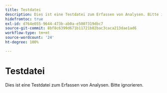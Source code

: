 ```yaml
---
title: Testdatei
description: Dies ist eine Testdatei zum Erfassen von Analysen. Bitte ignorieren.
hidefromtoc: true
exl-id: d764e055-9644-473b-ab0a-e5007319dbc7
source-git-commit: 8bf8c6399d671b11721b02bac3caca213dae1ad6
workflow-type: tm+mt
source-wordcount: '24'
ht-degree: 100%

---
```


# Testdatei

Dies ist eine Testdatei zum Erfassen von Analysen. Bitte ignorieren.
